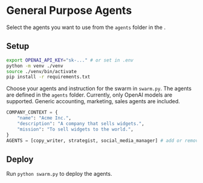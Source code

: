 # General Purpose Agents
Select the agents you want to use from the `agents` folder in the .

## Setup
```bash
export OPENAI_API_KEY="sk-..." # or set in .env
python -m venv ./venv
source ./venv/bin/activate
pip install -r requirements.txt
```
Choose your agents and instruction for the swarm in `swarm.py`.
The agents are defined in the `agents` folder.
Currently, only OpenAI models are supported.
Generic accounting, marketing, sales agents are included.
```python
COMPANY_CONTEXT = {
    "name": "Acme Inc.",
    "description": "A company that sells widgets.",
    "mission": "To sell widgets to the world.",
}
AGENTS = [copy_writer, strategist, social_media_manager] # add or remove agents as needed
```

## Deploy
Run `python swarm.py` to deploy the agents.
